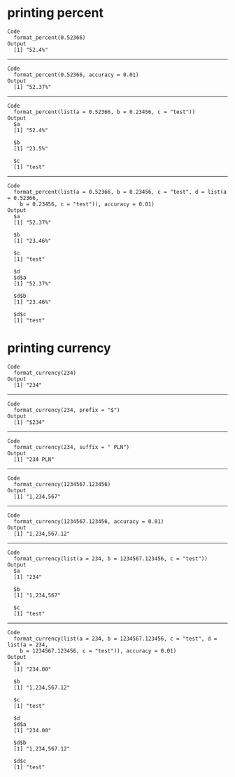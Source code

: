 # printing percent

    Code
      format_percent(0.52366)
    Output
      [1] "52.4%"

---

    Code
      format_percent(0.52366, accuracy = 0.01)
    Output
      [1] "52.37%"

---

    Code
      format_percent(list(a = 0.52366, b = 0.23456, c = "test"))
    Output
      $a
      [1] "52.4%"
      
      $b
      [1] "23.5%"
      
      $c
      [1] "test"
      

---

    Code
      format_percent(list(a = 0.52366, b = 0.23456, c = "test", d = list(a = 0.52366,
        b = 0.23456, c = "test")), accuracy = 0.01)
    Output
      $a
      [1] "52.37%"
      
      $b
      [1] "23.46%"
      
      $c
      [1] "test"
      
      $d
      $d$a
      [1] "52.37%"
      
      $d$b
      [1] "23.46%"
      
      $d$c
      [1] "test"
      
      

# printing currency

    Code
      format_currency(234)
    Output
      [1] "234"

---

    Code
      format_currency(234, prefix = "$")
    Output
      [1] "$234"

---

    Code
      format_currency(234, suffix = " PLN")
    Output
      [1] "234 PLN"

---

    Code
      format_currency(1234567.123456)
    Output
      [1] "1,234,567"

---

    Code
      format_currency(1234567.123456, accuracy = 0.01)
    Output
      [1] "1,234,567.12"

---

    Code
      format_currency(list(a = 234, b = 1234567.123456, c = "test"))
    Output
      $a
      [1] "234"
      
      $b
      [1] "1,234,567"
      
      $c
      [1] "test"
      

---

    Code
      format_currency(list(a = 234, b = 1234567.123456, c = "test", d = list(a = 234,
        b = 1234567.123456, c = "test")), accuracy = 0.01)
    Output
      $a
      [1] "234.00"
      
      $b
      [1] "1,234,567.12"
      
      $c
      [1] "test"
      
      $d
      $d$a
      [1] "234.00"
      
      $d$b
      [1] "1,234,567.12"
      
      $d$c
      [1] "test"
      
      

